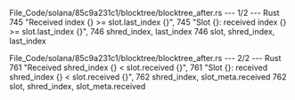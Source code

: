 File_Code/solana/85c9a231c1/blocktree/blocktree_after.rs --- 1/2 --- Rust
745                         "Received index {} >= slot.last_index {}",                                                                                       745                         "Slot {}: received index {} >= slot.last_index {}",
746                         shred_index, last_index                                                                                                          746                         slot, shred_index, last_index

File_Code/solana/85c9a231c1/blocktree/blocktree_after.rs --- 2/2 --- Rust
761                         "Received shred_index {} < slot.received {}",                                                                                    761                         "Slot {}: received shred_index {} < slot.received {}",
762                         shred_index, slot_meta.received                                                                                                  762                         slot, shred_index, slot_meta.received

